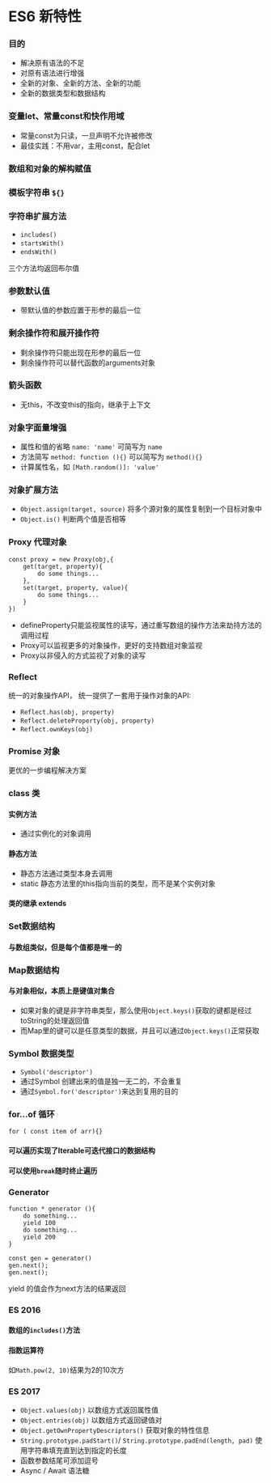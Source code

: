 # **ES6 新特性**

### 目的
- 解决原有语法的不足
- 对原有语法进行增强
- 全新的对象、全新的方法、全新的功能
- 全新的数据类型和数据结构

### 变量let、常量const和快作用域
- 常量const为只读，一旦声明不允许被修改
- 最佳实践：不用var，主用const，配合let

### 数组和对象的解构赋值

### 模板字符串 `${}`

### 字符串扩展方法
- `includes()`
- `startsWith()`
- `endsWith()`

三个方法均返回布尔值

### 参数默认值
- 带默认值的参数应置于形参的最后一位

### 剩余操作符和展开操作符
- 剩余操作符只能出现在形参的最后一位
- 剩余操作符可以替代函数的arguments对象

### 箭头函数
- 无this，不改变this的指向，继承于上下文

### 对象字面量增强
- 属性和值的省略
`name: 'name'`
可简写为
`name`
- 方法简写
`method: function (){}`
可以简写为
`method(){}`
- 计算属性名，如
`[Math.random()]: 'value'`

### 对象扩展方法
- `Object.assign(target, source)` 将多个源对象的属性复制到一个目标对象中
- `Object.is()` 判断两个值是否相等

### Proxy 代理对象
```
const proxy = new Proxy(obj,{
    get(target, property){
        do some things...
    },
    set(target, property, value){
        do some things...
    }
})
```
- defineProperty只能监视属性的读写，通过重写数组的操作方法来劫持方法的调用过程
- Proxy可以监视更多的对象操作，更好的支持数组对象监视
- Proxy以非侵入的方式监视了对象的读写

### Reflect 
统一的对象操作API， 统一提供了一套用于操作对象的API:
- `Reflect.has(obj, property)`
- `Reflect.deleteProperty(obj, property)`
- `Reflect.ownKeys(obj)`

### Promise 对象
更优的一步编程解决方案

### class 类
#### 实例方法
- 通过实例化的对象调用
#### 静态方法
- 静态方法通过类型本身去调用
- static 静态方法里的this指向当前的类型，而不是某个实例对象
#### 类的继承 extends

### Set数据结构
#### 与数组类似，但是每个值都是唯一的

### Map数据结构
#### 与对象相似，本质上是键值对集合
- 如果对象的键是非字符串类型，那么使用`Object.keys()`获取的键都是经过toString的处理返回值
- 而Map里的键可以是任意类型的数据，并且可以通过`Object.keys()`正常获取

### Symbol 数据类型
- `Symbol('descriptor')`
- 通过Symbol 创建出来的值是独一无二的，不会重复
- 通过`Symbol.for('descriptor')`来达到复用的目的

### for...of 循环
`for ( const item of arr){}`
#### 可以遍历实现了Iterable可迭代接口的数据结构
#### 可以使用`break`随时终止遍历

### Generator
```
function * generator (){
    do something...
    yield 100
    do something...
    yield 200
}

const gen = generator()
gen.next();
gen.next();
```
yield 的值会作为next方法的结果返回


### ES 2016
#### 数组的`includes()`方法
#### 指数运算符 
如`Math.pow(2, 10)`结果为2的10次方

### ES 2017
- `Object.values(obj)` 以数组方式返回属性值
- `Object.entries(obj)` 以数组方式返回键值对
- `Object.getOwnPropertyDescriptors()` 获取对象的特性信息
- `String.prototype.padStart()`/ `String.prototype.padEnd(length, pad)` 使用字符串填充直到达到指定的长度
- 函数参数结尾可添加逗号
- Async / Await 语法糖